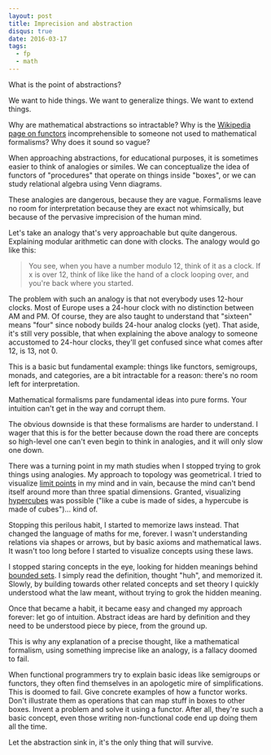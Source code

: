 ```yaml
---
layout: post
title: Imprecision and abstraction
disqus: true
date: 2016-03-17
tags: 
  - fp
  - math
---
```


What is the point of abstractions? 

We want to hide things. We want to generalize things. We want to extend things.

Why are mathematical abstractions so intractable? Why is the 
[Wikipedia page on functors](https://en.wikipedia.org/wiki/Functor) incomprehensible to someone not
used to mathematical formalisms? Why does it sound so vague?

When approaching abstractions, for educational purposes, it is sometimes easier to think of
analogies or similes. We can conceptualize the idea of functors of "procedures" that operate on things inside
"boxes", or we can study relational algebra using Venn diagrams.

These analogies are dangerous, because they are vague. Formalisms leave no room for interpretation
because they are exact not whimsically, but because of the pervasive imprecision of the human mind.

Let's take an analogy that's very approachable but quite dangerous. Explaining modular arithmetic
can done with clocks. The analogy would go like this: 

> You see, when you have a number modulo 12, think of it as a clock. If x is over 12, think
> of like like the hand of a clock looping over, and you're back where you started.

The problem with such an analogy is that not everybody uses 12-hour clocks. Most of Europe uses a
24-hour clock with no distinction between AM and PM. Of course, they are also taught to understand
that "sixteen" means "four" since nobody builds 24-hour analog clocks (yet). That aside, it's still
very possible, that when explaining the above analogy to someone accustomed to 24-hour clocks,
they'll get confused since what comes after 12, is 13, not 0.

This is a basic but fundamental example: things like functors, semigroups, monads, and categories,
are a bit intractable for a reason: there's no room left for interpretation. 

Mathematical formalisms pare fundamental ideas into pure forms. Your intuition can't get in the way
and corrupt them.

The obvious downside is that these formalisms are harder to understand. I wager that this is for the
better because down the road there are concepts so high-level one can't even begin to think in
analogies, and it will only slow one down.

There was a turning point in my math studies when I stopped trying to grok things using
analogies. My approach to topology was geometrical. I tried to visualize
[limit points](https://en.wikipedia.org/wiki/Limit_point) in my mind and in vain, because the mind
can't bend itself around more than three spatial dimensions. Granted, visualizing
[hypercubes](https://en.wikipedia.org/wiki/Hypercube) was possible ("like a cube is made of sides, a
hypercube is made of cubes")... kind of.

Stopping this perilous habit, I started to memorize laws instead. That changed the language of maths
for me, forever. I wasn't understanding relations via shapes or arrows, but by basic axioms and
mathematical laws. It wasn't too long before I started to visualize concepts using these laws.

I stopped staring concepts in the eye, looking for hidden meanings behind
[bounded sets](https://en.wikipedia.org/wiki/Bounded_set). I simply read
the definition, thought "huh", and memorized it. Slowly, by building towards other related concepts
and set theory I quickly understood what the law meant, without trying to grok the hidden meaning.

Once that became a habit, it became easy and changed my approach forever: let go of
intuition. Abstract ideas are hard by definition and they need to be understood piece by piece, from
the ground up. 

This is why any explanation of a precise thought, like a mathematical formalism, using something
imprecise like an analogy, is a fallacy doomed to fail.

When functional programmers try to explain basic ideas like semigroups or functors, they often find
themselves in an apologetic mire of simplifications. This is doomed to fail. Give concrete examples
of how a functor works. Don't illustrate them as operations that can map stuff in boxes to other
boxes. Invent a problem and solve it using a functor. After all, they're such a basic concept, even
those writing non-functional code end up doing them all the time.

Let the abstraction sink in, it's the only thing that will survive.

